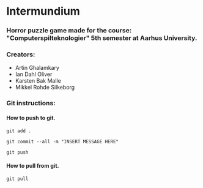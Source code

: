 # Intermundium

### Horror puzzle game made for the course: "Computerspilteknologier" 5th semester at Aarhus University.

### Creators:
* Artin Ghalamkary
* Ian Dahl Oliver
* Karsten Bak Malle
* Mikkel Rohde Silkeborg

### Git instructions:
#### How to push to git.
```
git add . 
```
```
git commit --all -m "INSERT MESSAGE HERE"
```
```
git push
```
#### How to pull from git.
```
git pull
```

